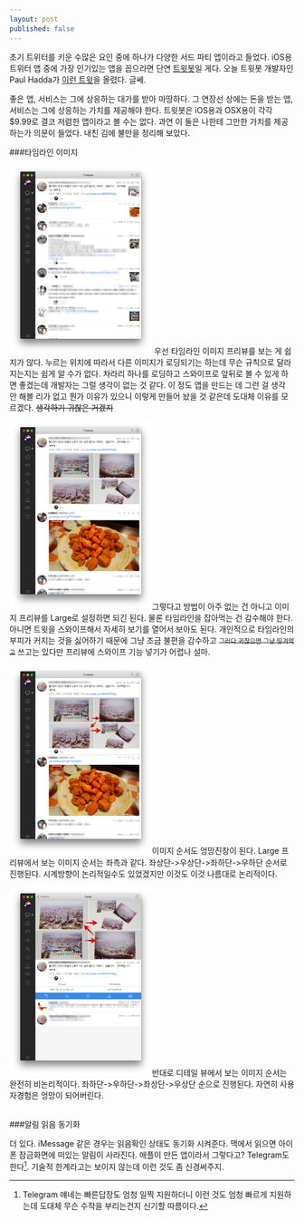 ```yaml
---
layout: post
published: false
---
```

초기 트위터를 키운 수많은 요인 중에 하나가 다양한 서드 파티 앱이라고 들었다. iOS용 트위터 앱 중에 가장 인기있는 앱을 꼽으라면 단연 [트윗봇](http://tapbots.com/tweetbot/)일 게다. 오늘 트윗봇 개발자인 Paul Hadda가 [이런 트윗](https://twitter.com/tapbot_paul/status/682973175580262400)을 올렸다. 글쎄.

좋은 앱, 서비스는 그에 상응하는 대가를 받아 마땅하다. 그 연장선 상에는 돈을 받는 앱, 서비스는 그에 상응하는 가치를 제공해야 한다. 트윗봇은 iOS용과 OSX용이 각각 $9.99로 결코 저렴한 앱이라고 볼 수는 없다. 과연 이 둘은 나한테 그만한 가치를 제공하는가 의문이 들었다. 내친 김에 불만을 정리해 보았다.

###타임라인 이미지

<img src="/Resources/2016-01-04/preview_small.png" width="50%" class="l-img"> 우선 타임라인 이미지 프리뷰를 보는 게 쉽지가 않다. 누르는 위치에 따라서 다른 이미지가 로딩되기는 하는데 무슨 규칙으로 달라지는지는 쉽게 알 수가 없다. 차라리 하나를 로딩하고 스와이프로 앞뒤로 볼 수 있게 하면 좋겠는데 개발자는 그럴 생각이 없는 것 같다. 이 정도 앱을 만드는 데 그런 걸 생각 안 해볼 리가 없고 뭔가 이유가 있으니 이렇게 만들어 놨을 것 같은데 도대체 이유를 모르겠다. <strike>생각하기 귀찮은 거겠지</strike>

<img src="/Resources/2016-01-04/preview_large.png" width="50%" class="r-img">그렇다고 방법이 아주 없는 건 아니고 이미지 프리뷰를 Large로 설정하면 되긴 된다. 물론 타임라인을 잡아먹는 건 감수해야 한다. 아니면 트윗을 스와이프해서 자세히 보기를 열어서 보아도 된다. 개인적으로 타임라인의 부피가 커지는 것을 싫어하기 때문에 그냥 조금 불편을 감수하고 <strike><span style="font-size:0.8em">그러다 귀찮으면 그냥 띵겨먹고</span></strike> 쓰고는 있다만 프리뷰에 스와이프 기능 넣기가 어렵나 설마.

<img src="/Resources/2016-01-04/preview_large_Arrow.png" width="50%" class="l-img">이미지 순서도 엉망진창이 된다. Large 프리뷰에서 보는 이미지 순서는 좌측과 같다. 좌상단->우상단->좌하단->우하단 순서로 진행된다. 시계방향이 논리적일수도 있었겠지만 이것도 이것 나름대로 논리적이다.

<img src="/Resources/2016-01-04/preview_detail.png" width="50%" class="r-img">반대로 디테일 뷰에서 보는 이미지 순서는 완전히 비논리적이다. 좌하단->우하단->좌상단->우상단 순으로 진행된다. 자연히 사용자경험은 엉망이 되어버린다.

<br/>
###알림 읽음 동기화

더 있다. iMessage 같은 경우는 읽음확인 상태도 동기화 시켜준다. 맥에서 읽으면 아이폰 잠금화면에 떠있는 알림이 사라진다. 애플이 만든 앱이라서 그렇다고? Telegram도 한다[^n]. 기술적 한계라고는 보이지 않는데 이런 것도 좀 신경써주지.

[^n]: Telegram 얘네는 빠른답장도 엄청 일찍 지원하더니 이런 것도 엄청 빠르게 지원하는데 도대체 무슨 수작을 부리는건지 신기할 따름이다.


